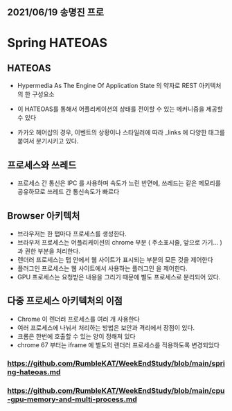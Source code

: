 ## 2021/06/19 송명진 프로

# Spring HATEOAS

## HATEOAS
- Hypermedia As The Engine Of Application State 의 약자로 REST 아키텍처의 한 구성요소
- 이 HATEOAS를 통해서 어플리케이션의 상태를 전이할 수 있는 메커니즘을 제공할 수 있다

- 카카오 헤어샵의 경우, 이벤트의 상황이나 스타일러에 따라 _links 에 다양한 태그를 붙여서 분기시키고 있다.

## 프로세스와 쓰레드
- 프로세스 간 통신은 IPC 를 사용하며 속도가 느린 반면에, 쓰레드는 같은 메모리를 공유하므로 쓰레드 간 통신속도가 빠르다

## Browser 아키텍처
- 브라우저는 한 탭마다 프로세스를 생성한다.
- 브라우저 프로세스는 어플리케이션의 chrome 부분 ( 주소표시줄, 앞으로 가기... ) 과 권한 부분을 처리한다.
- 렌더러 프로세스는 탭 안에서 웹 사이트가 표시되는 부분의 모든 것을 제어한다
- 플러그인 프로세스는 웹 사이트에서 사용하는 플러그인 을 제어한다.
- GPU 프로세스는 요청받은 내용을 그리기 때문에 별도 프로세스로 분리되어 있다.

## 다중 프로세스 아키텍처의 이점
- Chrome 이 렌더러 프로세스를 여러 개 사용한다
- 여러 프로세스에 나눠서 처리하는 방법은 보안과 격리에서 장점이 있다.
- 크롬은 한번에 호출할 수 있는 양이 정해져 있다
- chrome 67 부터는 iframe 에 별도의 렌더러 프로세스를 적용하도록 변경되었다

### https://github.com/RumbleKAT/WeekEndStudy/blob/main/spring-hateoas.md

### https://github.com/RumbleKAT/WeekEndStudy/blob/main/cpu-gpu-memory-and-multi-process.md